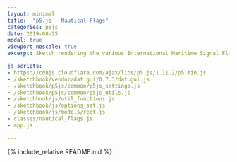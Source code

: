 ```yaml
---
layout: minimal
title:  "p5.js - Nautical Flags"
categories: p5js
date: 2019-08-25
modal: true
viewport_noscale: true
excerpt: Sketch rendering the various International Maritime Signal Flags, including numbers and Answering pennants, as you type on your keyboard.

js_scripts:
- https://cdnjs.cloudflare.com/ajax/libs/p5.js/1.11.2/p5.min.js
- /sketchbook/vendor/dat.gui/0.7.3/dat.gui.js
- /sketchbook/p5js/common/p5js_settings.js
- /sketchbook/p5js/common/p5js_utils.js
- /sketchbook/js/util_functions.js
- /sketchbook/js/options_set.js
- /sketchbook/js/models/rect.js
- classes/nautical_flags.js
- app.js

---
```


{% include_relative README.md %}
